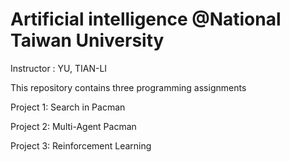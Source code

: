 # Artificial intelligence @National Taiwan University
Instructor : YU, TIAN-LI

This repository contains three programming assignments

Project 1: Search in Pacman

Project 2: Multi-Agent Pacman

Project 3: Reinforcement Learning

